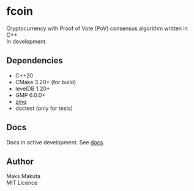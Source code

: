 # fcoin

Cryptocurrency with Proof of Vote (PoV) consensus algorithm written in C++  
In development.

## Dependencies

 - C++20
 - CMake 3.20+ (for build)
 - levelDB 1.20+
 - GMP 6.0.0+
 - [zmq](https://github.com/zeromq/libzmq)
 - doctest (only for tests)
 
## Docs

 Docs in active development.
 See [docs](/docs/main.md).

## Author

 Maks Makuta  
 MIT Licence  

